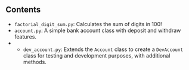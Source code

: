 ## Contents

- `factorial_digit_sum.py`: Calculates the sum of digits in 100!
- `account.py`: A simple bank account class with deposit and withdraw features.
- - `dev_account.py`: Extends the `Account` class to create a `DevAccount` class for testing and development purposes, with additional methods.

